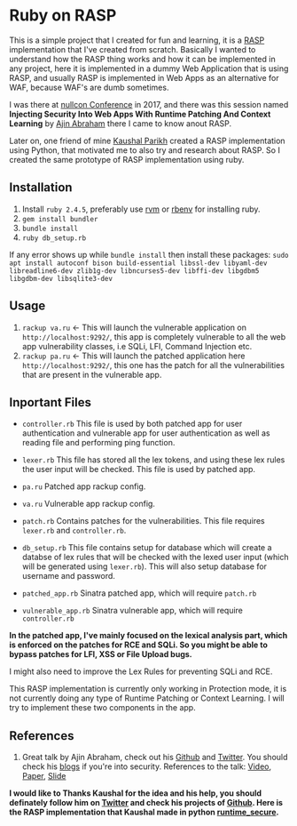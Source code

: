 # Ruby on RASP

This is a simple project that I created for fun and learning, it is a [RASP](https://en.wikipedia.org/wiki/Runtime_application_self-protection) implementation that I've created from scratch. Basically I wanted to understand how the RASP thing works and how it can be implemented in any project, here it is implemented in a dummy Web Application that is using RASP, and usually RASP is implemented in Web Apps as an alternative for WAF, because WAF's are dumb sometimes.

I was there at [nullcon Conference](https://nullcon.net/website/about-nullcon.php) in 2017, and there was this session named **Injecting Security Into Web Apps With Runtime Patching And Context Learning** by [Ajin Abraham](https://twitter.com/ajinabraham) there I came to know anout RASP. 

Later on, one friend of mine [Kaushal Parikh](https://github.com/kp625544) created a RASP implementation using Python, that motivated me to also try and research about RASP. So I created the same prototype of RASP implementation using ruby.


## Installation 

1. Install `ruby 2.4.5`, preferably use [rvm](https://rvm.io/) or [rbenv](https://github.com/rbenv/rbenv) for installing ruby. 
2. `gem install bundler`
3. `bundle install`
4. `ruby db_setup.rb`

If any error shows up while `bundle install` then install these packages: `sudo apt install autoconf bison build-essential libssl-dev libyaml-dev libreadline6-dev zlib1g-dev libncurses5-dev libffi-dev libgdbm5 libgdbm-dev libsqlite3-dev`


## Usage

1. `rackup va.ru` <- This will launch the vulnerable application on `http://localhost:9292/`, this app is completely vulnerable to all the web app vulnerability classes, i.e SQLi, LFI, Command Injection etc.
2. `rackup pa.ru` <-  This will launch the patched application here `http://localhost:9292/`, this one has the patch for all the vulnerabilities that are present in the vulnerable app.

## Inportant Files

* `controller.rb` This file is used by both patched app for user authentication and vulnerable app for user authentication as well as reading file and performing ping function.

* `lexer.rb` This file has stored all the lex tokens, and using these lex rules the user input will be checked. This file is used by patched app.

* `pa.ru` Patched app rackup config.

* `va.ru` Vulnerable app rackup config.

* `patch.rb` Contains patches for the vulnerabilities. This file requires `lexer.rb` and `controller.rb`.

* `db_setup.rb` This file contains setup for database which will create a databse of lex rules that will be checked with the lexed user input (which will be generated using `lexer.rb`). This will also setup database for username and password.

* `patched_app.rb` Sinatra patched app, which will require `patch.rb`

* `vulnerable_app.rb` Sinatra vulnerable app, which will require `controller.rb`


**In the patched app, I've mainly focused on the lexical analysis part, which is enforced on the patches for RCE and SQLi. So you might be able to bypass patches for LFI, XSS or File Upload bugs.**

I might also need to improve the Lex Rules for preventing SQLi and RCE.

This RASP implementation is currently only working in Protection mode, it is not currently doing any type of Runtime Patching or Context Learning. I will try to implement these two components in the app.


## References 

1. Great talk by Ajin Abraham, check out his [Github](https://github.com/ajinabraham) and [Twitter](https://twitter.com/ajinabraham). You should check his [blogs](https://ajinabraham.com/blog/) if you're into security. References to the talk: [Video](https://www.youtube.com/watch?v=WN_qof7X_pk), [Paper](https://www.slideshare.net/ajin25/injecting-security-into-web-apps-at-runtime-whitepaper), [Slide](https://www.slideshare.net/ajin25/injecting-security-into-vulnerable-web-apps-at-runtime)


**I would like to Thanks Kaushal for the idea and his help, you should definately follow him on [Twitter](https://twitter.com/kp625544) and check his projects of [Github](https://github.com/kp625544). Here is the RASP implementation that Kaushal made in python [runtime_secure](https://github.com/kp625544/runtime_secure).**
